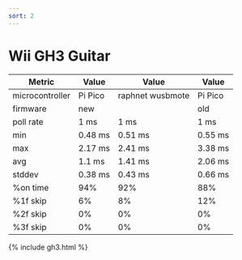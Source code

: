 ```yaml
---
sort: 2
---
```


# Wii GH3 Guitar

| Metric          | Value          | Value            | Value          |
| --------------- | -------------- | ---------------- | -------------- |
| microcontroller | Pi Pico        | raphnet wusbmote | Pi Pico        |
| firmware        | new            |                  | old            |
| poll rate       | 1 ms           | 1 ms             | 1 ms           |
| min             | 0.48 ms        | 0.51 ms          | 0.55 ms        |
| max             | 2.17 ms        | 2.41 ms          | 3.38 ms        |
| avg             | 1.1 ms         | 1.41 ms          | 2.06 ms        |
| stddev          | 0.38 ms        | 0.43 ms          | 0.66 ms        |
| %on time        | 94%            | 92%              | 88%            |
| %1f skip        | 6%             | 8%               | 12%            |
| %2f skip        | 0%             | 0%               | 0%             |
| %3f skip        | 0%             | 0%               | 0%             |

{% include gh3.html %}
